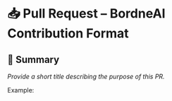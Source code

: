 # 📥 Pull Request – BordneAI Contribution Format

## 🔖 Summary
_Provide a short title describing the purpose of this PR._

Example:
